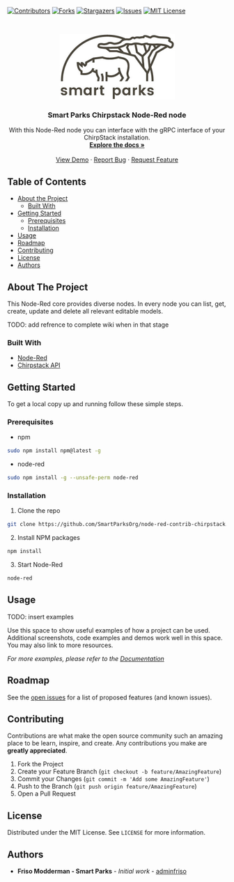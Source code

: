 [![Contributors][contributors-shield]][contributors-url]
[![Forks][forks-shield]][forks-url]
[![Stargazers][stars-shield]][stars-url]
[![Issues][issues-shield]][issues-url]
[![MIT License][license-shield]][license-url]

<!-- PROJECT LOGO -->
<br />
<p align="center">
  <a href="https://github.com/SmartParksOrg/node-red-contrib-chirpstack">
    <img src="src/img/smp-logo-ret.jpg" alt="Logo" width="265" height="150">
  </a>

  <h3 align="center">Smart Parks Chirpstack Node-Red node</h3>

  <p align="center">
    With this Node-Red node you can interface with the gRPC interface of your ChirpStack installation.
    <br />
    <a href="https://github.com/SmartParksOrg/node-red-contrib-chirpstack"><strong>Explore the docs »</strong></a>
    <br />
    <br />
    <a href="https://github.com/SmartParksOrg/node-red-contrib-chirpstack">View Demo</a>
    ·
    <a href="https://github.com/SmartParksOrg/node-red-contrib-chirpstack/issues">Report Bug</a>
    ·
    <a href="https://github.com/SmartParksOrg/node-red-contrib-chirpstack/issues">Request Feature</a>
  </p>
</p>

<!-- TABLE OF CONTENTS -->

## Table of Contents

- [About the Project](#about-the-project)
  - [Built With](#built-with)
- [Getting Started](#getting-started)
  - [Prerequisites](#prerequisites)
  - [Installation](#installation)
- [Usage](#usage)
- [Roadmap](#roadmap)
- [Contributing](#contributing)
- [License](#license)
- [Authors](#authors)

<!-- ABOUT THE PROJECT -->

## About The Project

This Node-Red core provides diverse nodes. In every node you can list, get, create, update and delete all relevant editable models.

TODO: add refrence to complete wiki when in that stage

### Built With

- [Node-Red](https://github.com/node-red/node-red)
- [Chirpstack API](https://github.com/brocaar/chirpstack-api)

<!-- GETTING STARTED -->

## Getting Started

To get a local copy up and running follow these simple steps.

### Prerequisites

- npm

```sh
sudo npm install npm@latest -g
```

- node-red

```sh
sudo npm install -g --unsafe-perm node-red
```

### Installation

1. Clone the repo

```sh
git clone https://github.com/SmartParksOrg/node-red-contrib-chirpstack.git
```

2. Install NPM packages

```sh
npm install
```

3. Start Node-Red

```sh
node-red
```

<!-- USAGE EXAMPLES -->

## Usage

TODO: insert examples

Use this space to show useful examples of how a project can be used. Additional screenshots, code examples and demos work well in this space. You may also link to more resources.

_For more examples, please refer to the [Documentation](https://example.com)_

<!-- ROADMAP -->

## Roadmap

See the [open issues](https://github.com/SmartParksOrg/node-red-contrib-chirpstack/issues) for a list of proposed features (and known issues).

<!-- CONTRIBUTING -->

## Contributing

Contributions are what make the open source community such an amazing place to be learn, inspire, and create. Any contributions you make are **greatly appreciated**.

1. Fork the Project
2. Create your Feature Branch (`git checkout -b feature/AmazingFeature`)
3. Commit your Changes (`git commit -m 'Add some AmazingFeature'`)
4. Push to the Branch (`git push origin feature/AmazingFeature`)
5. Open a Pull Request

<!-- LICENSE -->

## License

Distributed under the MIT License. See `LICENSE` for more information.

<!-- Authors -->

## Authors

- **Friso Modderman - Smart Parks** - _Initial work_ - [adminfriso](https://github.com/adminfriso)

<!-- MARKDOWN LINKS & IMAGES -->
<!-- https://www.markdownguide.org/basic-syntax/#reference-style-links -->

[contributors-shield]: https://img.shields.io/github/contributors/SmartParksOrg/node-red-contrib-chirpstack.svg?style=flat-square
[contributors-url]: https://github.com/SmartParksOrg/node-red-contrib-chirpstack/graphs/contributors
[forks-shield]: https://img.shields.io/github/forks/SmartParksOrg/node-red-contrib-chirpstack.svg?style=flat-square
[forks-url]: https://github.com/SmartParksOrg/node-red-contrib-chirpstack/network/members
[stars-shield]: https://img.shields.io/github/stars/SmartParksOrg/node-red-contrib-chirpstack.svg?style=flat-square
[stars-url]: https://github.com/SmartParksOrg/node-red-contrib-chirpstack/stargazers
[issues-shield]: https://img.shields.io/github/issues/SmartParksOrg/node-red-contrib-chirpstack.svg?style=flat-square
[issues-url]: https://github.com/SmartParksOrg/node-red-contrib-chirpstack/issues
[license-shield]: https://img.shields.io/github/license/SmartParksOrg/node-red-contrib-chirpstack.svg?style=flat-square
[license-url]: https://github.com/SmartParksOrg/node-red-contrib-chirpstack/blob/master/LICENSE
